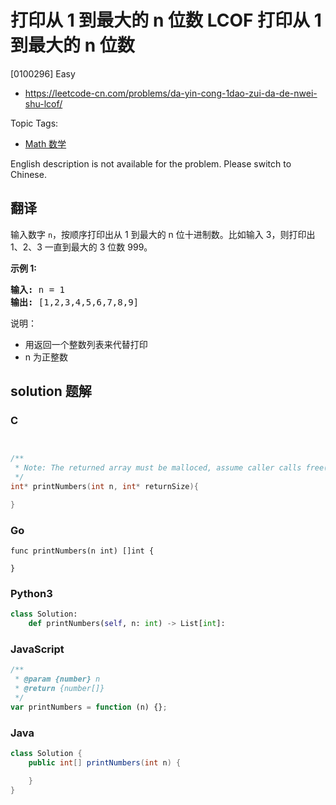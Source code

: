 # 打印从 1 到最大的 n 位数 LCOF 打印从 1 到最大的 n 位数

[0100296] Easy

- https://leetcode-cn.com/problems/da-yin-cong-1dao-zui-da-de-nwei-shu-lcof/

Topic Tags:

- [Math 数学](https://leetcode-cn.com/tag/math/)

English description is not available for the problem. Please switch to Chinese.

## 翻译

输入数字 `n`，按顺序打印出从 1 到最大的 n 位十进制数。比如输入 3，则打印出 1、2、3 一直到最大的 3 位数 999。

**示例 1:**

<pre><strong>输入:</strong> n = 1
<strong>输出:</strong> [1,2,3,4,5,6,7,8,9]
</pre>

说明：

- 用返回一个整数列表来代替打印
- n 为正整数

## solution 题解

### C

```c


/**
 * Note: The returned array must be malloced, assume caller calls free().
 */
int* printNumbers(int n, int* returnSize){

}


```

### Go

```golang
func printNumbers(n int) []int {

}
```

### Python3

```python
class Solution:
    def printNumbers(self, n: int) -> List[int]:
```

### JavaScript

```javascript
/**
 * @param {number} n
 * @return {number[]}
 */
var printNumbers = function (n) {};
```

### Java

```java
class Solution {
    public int[] printNumbers(int n) {

    }
}
```
